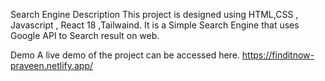 Search Engine
Description
This project is designed using HTML,CSS , Javascript , React 18 ,Tailwaind. It is a Simple Search Engine that uses Google API to Search result on web.

Demo
A live demo of the project can be accessed here.
https://finditnow-praveen.netlify.app/
